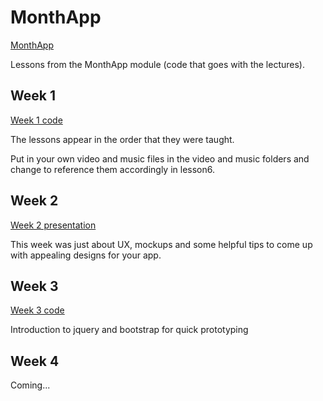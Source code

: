MonthApp
========
[MonthApp](http://sites.google.com/site/monthappgtuc)

Lessons from the MonthApp module (code that goes with the lectures).

Week 1
------
[Week 1 code](https://github.com/jeffgodwyll/MonthApp/tree/master/week1)

The lessons appear in the order that they were taught.

Put in your own video and music files in the video and music folders and change to reference them accordingly in lesson6.

Week 2
------
[Week 2 presentation](https://github.com/jeffgodwyll/MonthApp/tree/master/week2)

This week was just about UX, mockups and some helpful tips to come up with appealing designs for your app.

Week 3
------
[Week 3 code](https://github.com/jeffgodwyll/MonthApp/tree/master/week3)

Introduction to jquery and bootstrap for quick prototyping

Week 4
------

Coming...